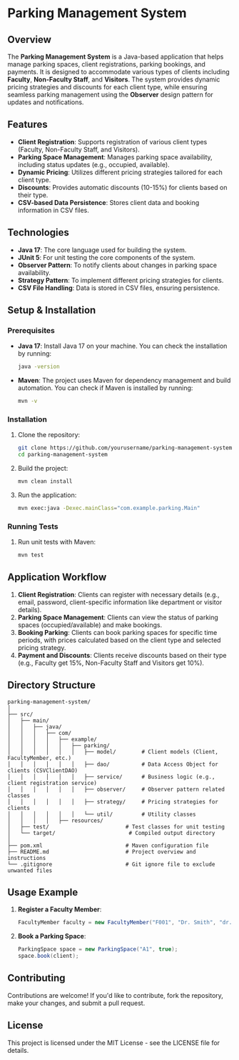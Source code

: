 # Parking Management System

## Overview
The **Parking Management System** is a Java-based application that helps manage parking spaces, client registrations, parking bookings, and payments. It is designed to accommodate various types of clients including **Faculty**, **Non-Faculty Staff**, and **Visitors**. The system provides dynamic pricing strategies and discounts for each client type, while ensuring seamless parking management using the **Observer** design pattern for updates and notifications.

## Features

- **Client Registration**: Supports registration of various client types (Faculty, Non-Faculty Staff, and Visitors).
- **Parking Space Management**: Manages parking space availability, including status updates (e.g., occupied, available).
- **Dynamic Pricing**: Utilizes different pricing strategies tailored for each client type.
- **Discounts**: Provides automatic discounts (10-15%) for clients based on their type.
- **CSV-based Data Persistence**: Stores client data and booking information in CSV files.

## Technologies

- **Java 17**: The core language used for building the system.
- **JUnit 5**: For unit testing the core components of the system.
- **Observer Pattern**: To notify clients about changes in parking space availability.
- **Strategy Pattern**: To implement different pricing strategies for clients.
- **CSV File Handling**: Data is stored in CSV files, ensuring persistence.

## Setup & Installation

### Prerequisites

- **Java 17**: Install Java 17 on your machine. You can check the installation by running:
  ```bash
  java -version
  ```

- **Maven**: The project uses Maven for dependency management and build automation. You can check if Maven is installed by running:
  ```bash
  mvn -v
  ```

### Installation

1. Clone the repository:
   ```bash
   git clone https://github.com/yourusername/parking-management-system.git
   cd parking-management-system
   ```

2. Build the project:
   ```bash
   mvn clean install
   ```

3. Run the application:
   ```bash
   mvn exec:java -Dexec.mainClass="com.example.parking.Main"
   ```

### Running Tests

1. Run unit tests with Maven:
   ```bash
   mvn test
   ```

## Application Workflow

1. **Client Registration**: Clients can register with necessary details (e.g., email, password, client-specific information like department or visitor details).
2. **Parking Space Management**: Clients can view the status of parking spaces (occupied/available) and make bookings.
3. **Booking Parking**: Clients can book parking spaces for specific time periods, with prices calculated based on the client type and selected pricing strategy.
4. **Payment and Discounts**: Clients receive discounts based on their type (e.g., Faculty get 15%, Non-Faculty Staff and Visitors get 10%).

## Directory Structure

```plaintext
parking-management-system/
│
├── src/
│   ├── main/
│   │   ├── java/
│   │   │   ├── com/
│   │   │   │   ├── example/
│   │   │   │   │   ├── parking/
│   │   │   │   │   │   ├── model/        # Client models (Client, FacultyMember, etc.)
│   │   │   │   │   │   ├── dao/          # Data Access Object for clients (CSVClientDAO)
│   │   │   │   │   │   ├── service/      # Business logic (e.g., client registration service)
│   │   │   │   │   │   ├── observer/     # Observer pattern related classes
│   │   │   │   │   │   ├── strategy/     # Pricing strategies for clients
│   │   │   │   │   │   └── util/         # Utility classes
│   │   │   │   ├── resources/
│   ├── test/                        # Test classes for unit testing
│   └── target/                       # Compiled output directory
│
├── pom.xml                          # Maven configuration file
├── README.md                        # Project overview and instructions
└── .gitignore                       # Git ignore file to exclude unwanted files
```

## Usage Example

1. **Register a Faculty Member**:
   ```java
   FacultyMember faculty = new FacultyMember("F001", "Dr. Smith", "dr.smith@example.com", "password123", "Computer Science", "F123");
   ```

2. **Book a Parking Space**:
   ```java
   ParkingSpace space = new ParkingSpace("A1", true);
   space.book(client);
   ```

## Contributing

Contributions are welcome! If you'd like to contribute, fork the repository, make your changes, and submit a pull request.

## License

This project is licensed under the MIT License - see the LICENSE file for details.
